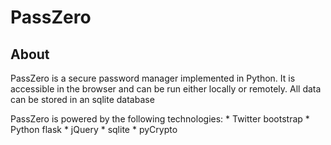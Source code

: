 # PassZero

## About

PassZero is a secure password manager implemented in Python. It is accessible in the browser and can be run either locally or remotely. All data can be stored in an sqlite database

PassZero is powered by the following technologies:
    * Twitter bootstrap
    * Python flask
    * jQuery
    * sqlite
    * pyCrypto
